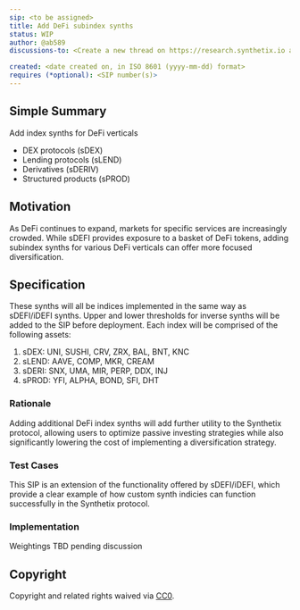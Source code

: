 ```yaml
---
sip: <to be assigned>
title: Add DeFi subindex synths
status: WIP
author: @ab589
discussions-to: <Create a new thread on https://research.synthetix.io and drop the link here> 

created: <date created on, in ISO 8601 (yyyy-mm-dd) format>
requires (*optional): <SIP number(s)>
---
```


<!--You can leave these HTML comments in your merged SIP and delete the visible duplicate text guides, they will not appear and may be helpful to refer to if you edit it again. This is the suggested template for new SIPs. Note that an SIP number will be assigned by an editor. When opening a pull request to submit your SIP, please use an abbreviated title in the filename, `sip-draft_title_abbrev.md`. The title should be 44 characters or less.-->

## Simple Summary
<!--"If you can't explain it simply, you don't understand it well enough." Simply describe the outcome the proposed changes intends to achieve. This should be non-technical and accessible to a casual community member.-->
Add index synths for DeFi verticals 
- DEX protocols (sDEX)
- Lending protocols (sLEND)
- Derivatives (sDERIV)
- Structured products (sPROD)

## Motivation
<!--This is the problem statement. This is the *why* of the SIP. It should clearly explain *why* the current state of the protocol is inadequate.  It is critical that you explain *why* the change is needed, if the SIP proposes changing how something is calculated, you must address *why* the current calculation is innaccurate or wrong. This is not the place to describe how the SIP will address the issue!-->
As DeFi continues to expand, markets for specific services are increasingly crowded. While sDEFI provides exposure to a basket of DeFi tokens, adding subindex synths for various DeFi  verticals can offer more focused diversification.

## Specification
<!--The specification should describe the syntax and semantics of any new feature, there are five sections
1. Overview
2. Rationale
3. Technical Specification
4. Test Cases
5. Configurable Values
-->
These synths will all be indices implemented in the same way as sDEFI/iDEFI synths. Upper and lower thresholds for inverse synths will be added to the SIP before deployment. Each index will be comprised of the following assets:
1. sDEX: UNI, SUSHI, CRV, ZRX, BAL, BNT, KNC 
2. sLEND: AAVE, COMP, MKR, CREAM
3. sDERI: SNX, UMA, MIR, PERP, DDX, INJ
4. sPROD: YFI, ALPHA, BOND, SFI, DHT

### Rationale
<!--This is where you explain the reasoning behind how you propose to solve the problem. Why did you propose to implement the change in this way, what were the considerations and trade-offs. The rationale fleshes out what motivated the design and why particular design decisions were made. It should describe alternate designs that were considered and related work. The rationale may also provide evidence of consensus within the community, and should discuss important objections or concerns raised during discussion.-->
Adding additional DeFi index synths will add further utility to the Synthetix protocol, allowing users to optimize passive investing strategies while also significantly lowering the cost of implementing a diversification strategy. 

### Test Cases
<!--Test cases for an implementation are mandatory for SIPs but can be included with the implementation..-->
This SIP is an extension of the functionality offered by sDEFI/iDEFI, which provide a clear example of how custom synth indicies can function successfully in the Synthetix protocol.

### Implementation
<!--Please list all values configurable via SCCP under this implementation.-->
Weightings TBD pending discussion

## Copyright
Copyright and related rights waived via [CC0](https://creativecommons.org/publicdomain/zero/1.0/).
